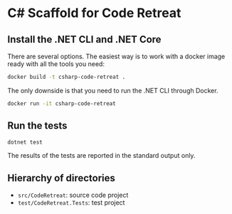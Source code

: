 # C# Scaffold for Code Retreat

## Install the .NET CLI and .NET Core

There are several options. The easiest way is to work with a docker image ready
with all the tools you need:

```Bash
docker build -t csharp-code-retreat .
```

The only downside is that you need to run the .NET CLI through Docker.

```Bash
docker run -it csharp-code-retreat
```

## Run the tests

```Bash
dotnet test
```

The results of the tests are reported in the standard output only.

## Hierarchy of directories

* `src/CodeRetreat`: source code project
* `test/CodeRetreat.Tests`: test project